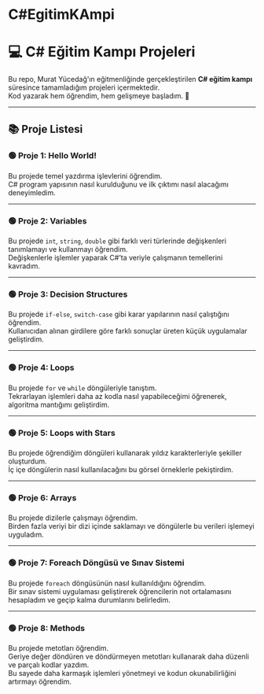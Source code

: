 # C#EgitimKAmpi

# 💻 C# Eğitim Kampı Projeleri

Bu repo, Murat Yücedağ'ın eğitmenliğinde gerçekleştirilen **C# eğitim kampı** süresince tamamladığım projeleri içermektedir.  
Kod yazarak hem öğrendim, hem gelişmeye başladım. 🚀  

---

## 📚 Proje Listesi

### 🟢 Proje 1: Hello World!
Bu projede temel yazdırma işlevlerini öğrendim.  
C# program yapısının nasıl kurulduğunu ve ilk çıktımı nasıl alacağımı deneyimledim.

---

### 🟢 Proje 2: Variables  
Bu projede `int`, `string`, `double` gibi farklı veri türlerinde değişkenleri tanımlamayı ve kullanmayı öğrendim.  
Değişkenlerle işlemler yaparak C#’ta veriyle çalışmanın temellerini kavradım.

---

### 🟢 Proje 3: Decision Structures  
Bu projede `if-else`, `switch-case` gibi karar yapılarının nasıl çalıştığını öğrendim.  
Kullanıcıdan alınan girdilere göre farklı sonuçlar üreten küçük uygulamalar geliştirdim.

---

### 🟢 Proje 4: Loops  
Bu projede `for` ve `while` döngüleriyle tanıştım.  
Tekrarlayan işlemleri daha az kodla nasıl yapabileceğimi öğrenerek, algoritma mantığımı geliştirdim.

---

### 🟢 Proje 5: Loops with Stars  
Bu projede öğrendiğim döngüleri kullanarak yıldız karakterleriyle şekiller oluşturdum.  
İç içe döngülerin nasıl kullanılacağını bu görsel örneklerle pekiştirdim.

---

### 🟢 Proje 6: Arrays  
Bu projede dizilerle çalışmayı öğrendim.  
Birden fazla veriyi bir dizi içinde saklamayı ve döngülerle bu verileri işlemeyi uyguladım.

---

### 🟢 Proje 7: Foreach Döngüsü ve Sınav Sistemi  
Bu projede `foreach` döngüsünün nasıl kullanıldığını öğrendim.  
Bir sınav sistemi uygulaması geliştirerek öğrencilerin not ortalamasını hesapladım ve geçip kalma durumlarını belirledim.

---

### 🟢 Proje 8: Methods  
Bu projede metotları öğrendim.  
Geriye değer döndüren ve döndürmeyen metotları kullanarak daha düzenli ve parçalı kodlar yazdım.  
Bu sayede daha karmaşık işlemleri yönetmeyi ve kodun okunabilirliğini artırmayı öğrendim.


